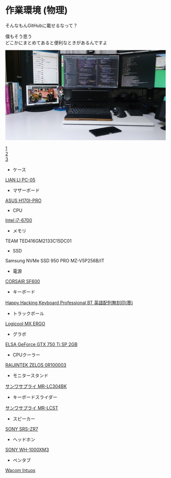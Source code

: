 
作業環境 (物理)
================================================================================

そんなもんGitHubに載せるなって？

僕もそう思う  
どこかにまとめてあると便利なときがあるんですよ

![0](https://github.com/wcaokaze/environment/blob/master/a.jpg)

[1](https://github.com/wcaokaze/environment/blob/master/b.jpg)  
[2](https://github.com/wcaokaze/environment/blob/master/c.jpg)  
[3](https://github.com/wcaokaze/environment/blob/master/d.jpg)  


- ケース

[LIAN LI PC-05](http://www.lian-li.com/pc-05/)

- マザーボード

[ASUS H170I-PRO](https://www.asus.com/jp/Motherboards/H170I-PRO/)

- CPU

[Intel i7-6700](https://ark.intel.com/content/www/jp/ja/ark/products/88196/intel-core-i7-6700-processor-8m-cache-up-to-4-00-ghz.html)

- メモリ

TEAM TED416GM2133C15DC01

- SSD

Samsung NVMe SSD 950 PRO
MZ-V5P256B/IT

- 電源

[CORSAIR SF600](https://www.corsair.com/ja/ja/%E3%82%AB%E3%83%86%E3%82%B4%E3%83%AA%E3%83%BC/%E8%A3%BD%E5%93%81/%E9%9B%BB%E6%BA%90%E3%83%A6%E3%83%8B%E3%83%83%E3%83%88/SF-Series%E2%84%A2-80-PLUS-Gold-Power-Supplies/p/CP-9020105-JP)

- キーボード

[Happy Hacking Keyboard Professional BT 英語配列無刻印(墨)](https://www.pfu.fujitsu.com/hhkeyboard/lineup/pdkb600bn.html)

- トラックボール

[Logicool MX ERGO](https://www.logicool.co.jp/ja-jp/product/mx-ergo-wireless-trackball-mouse)

- グラボ

[ELSA GeForce GTX 750 Ti SP 2GB](http://www.elsa-jp.co.jp/products/products-top/graphicsboard/geforce/midrange/geforce_gtx750ti_sp_2gb/)

- CPUクーラー

[RAIJINTEK ZELOS 0R100003](http://www.raijintek.com/jp/products_detail.php?ProductID=8)

- モニタースタンド

[サンワサプライ MR-LC304BK](https://www.sanwa.co.jp/product/syohin.asp?code=MR-LC304BK)

- キーボードスライダー

[サンワサプライ MR-LCST](https://www.sanwa.co.jp/product/syohin.asp?code=MR-LCST)

- スピーカー

[SONY SRS-ZR7](https://www.sony.jp/active-speaker/products/SRS-ZR7/)

- ヘッドホン

[SONY WH-1000XM3](https://www.sony.jp/headphone/products/WH-1000XM3/)

- ペンタブ

[Wacom Intuos](https://www.wacom.com/ja-jp/products/pen-tablets/wacom-intuos)

